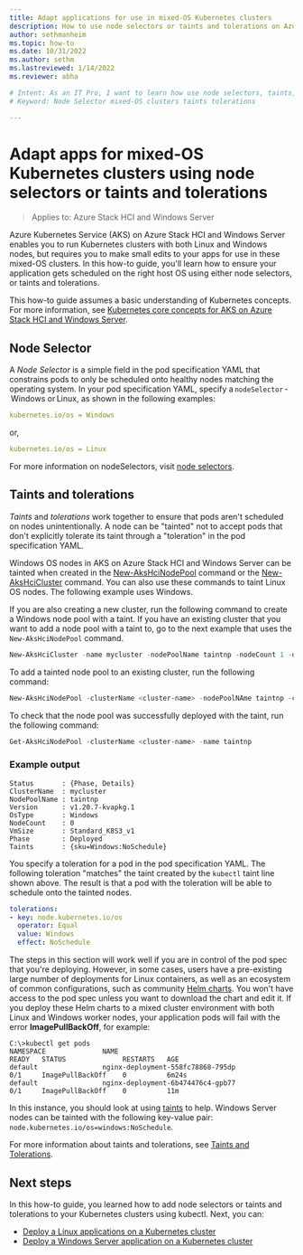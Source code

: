 ```yaml
---
title: Adapt applications for use in mixed-OS Kubernetes clusters
description: How to use node selectors or taints and tolerations on Azure Kubernetes Service to ensure applications in mixed OS Kubernetes clusters running on Azure Stack HCI are scheduled on the correct worker node operating system
author: sethmanheim
ms.topic: how-to
ms.date: 10/31/2022
ms.author: sethm 
ms.lastreviewed: 1/14/2022
ms.reviewer: abha

# Intent: As an IT Pro, I want to learn how use node selectors, taints, and tolerations so I can adapt apps for use on mixed-OS Kubernetes clusters. 
# Keyword: Node Selector mixed-OS clusters taints tolerations

---
```

# Adapt apps for mixed-OS Kubernetes clusters using node selectors or taints and tolerations

> Applies to: Azure Stack HCI and Windows Server

Azure Kubernetes Service (AKS) on Azure Stack HCI and Windows Server enables you to run Kubernetes clusters with both Linux and Windows nodes, but requires you to make small edits to your apps for use in these mixed-OS clusters. In this how-to guide, you'll learn how to ensure your application gets scheduled on the right host OS using either node selectors, or taints and tolerations.

This how-to guide assumes a basic understanding of Kubernetes concepts. For more information, see [Kubernetes core concepts for AKS on Azure Stack HCI and Windows Server](kubernetes-concepts.md).

## Node Selector

A *Node Selector* is a simple field in the pod specification YAML that constrains pods to only be scheduled onto healthy nodes matching the operating system. In your pod specification YAML, specify a `nodeSelector` - Windows or Linux, as shown in the following examples:

```yaml
kubernetes.io/os = Windows
```

or,

```yaml
kubernetes.io/os = Linux
```

For more information on nodeSelectors, visit [node selectors](https://kubernetes.io/docs/concepts/scheduling-eviction/assign-pod-node/).

## Taints and tolerations

*Taints* and *tolerations* work together to ensure that pods aren't scheduled on nodes unintentionally. A node can be "tainted" not to accept pods that don't explicitly tolerate its taint through a "toleration" in the pod specification YAML.

Windows OS nodes in AKS on Azure Stack HCI and Windows Server can be tainted when created in the [New-AksHciNodePool](./reference/ps/new-akshcinodepool.md) command or the [New-AksHciCluster](./reference/ps/new-akshcicluster.md) command. You can also use these commands to taint Linux OS nodes. The following example uses Windows.

If you are also creating a new cluster, run the following command to create a Windows node pool with a taint. If you have an existing cluster that you want to add a node pool with a taint to, go to the next example that uses the `New-AksHciNodePool` command.

```powershell
New-AksHciCluster -name mycluster -nodePoolName taintnp -nodeCount 1 -osType Windows -osSku Windows2022 -taints sku=Windows:NoSchedule
```

To add a tainted node pool to an existing cluster, run the following command:

```powershell
New-AksHciNodePool -clusterName <cluster-name> -nodePoolNAme taintnp -count 1 -osType Windows -osSku Windows2022 -taints sku=Windows:NoSchedule
```

 To check that the node pool was successfully deployed with the taint, run the following command:

```powershell
Get-AksHciNodePool -clusterName <cluster-name> -name taintnp
```

### Example output

```Output
Status       : {Phase, Details}
ClusterName  : mycluster
NodePoolName : taintnp
Version      : v1.20.7-kvapkg.1
OsType       : Windows
NodeCount    : 0
VmSize       : Standard_K8S3_v1
Phase        : Deployed
Taints       : {sku=Windows:NoSchedule}
```

You specify a toleration for a pod in the pod specification YAML. The following toleration "matches" the taint created by the `kubectl` taint line shown above. The result is that a pod with the toleration will be able to schedule onto the tainted nodes.

```yaml
tolerations:
- key: node.kubernetes.io/os
  operator: Equal
  value: Windows
  effect: NoSchedule
```

The steps in this section will work well if you are in control of the pod spec that you're deploying. However, in some cases, users have a pre-existing large number of deployments for Linux containers, as well as an ecosystem of common configurations, such as community [Helm charts](https://helm.sh/docs/intro/using_helm/#helm-search-finding-charts). You won't have access to the pod spec unless you want to download the chart and edit it. If you deploy these Helm charts to a mixed cluster environment with both Linux and Windows worker nodes, your application pods will fail with the error **ImagePullBackOff**, for example:

```Output
C:\>kubectl get pods
NAMESPACE              NAME                                                    READY   STATUS              RESTARTS   AGE
default                nginx-deployment-558fc78868-795dp                       0/1     ImagePullBackOff    0          6m24s
default                nginx-deployment-6b474476c4-gpb77                       0/1     ImagePullBackOff    0          11m
```

In this instance, you should look at using [taints](https://cloud.google.com/kubernetes-engine/docs/how-to/node-taints) to help. Windows Server nodes can be tainted with the following key-value pair: `node.kubernetes.io/os=windows:NoSchedule`.

For more information about taints and tolerations, see [Taints and Tolerations](https://kubernetes.io/docs/concepts/scheduling-eviction/taint-and-toleration/).

## Next steps

In this how-to guide, you learned how to add node selectors or taints and tolerations to your Kubernetes clusters using kubectl. Next, you can:

- [Deploy a Linux applications on a Kubernetes cluster](./deploy-linux-application.md)
- [Deploy a Windows Server application on a Kubernetes cluster](./deploy-windows-application.md)
